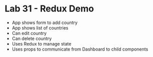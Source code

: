 # Lab 31 - Redux Demo

- App shows form to add country
- App shows list of countries
- Can edit country
- Can delete country
- Uses Redux to manage state
- Uses props to communicate from Dashboard to child components

